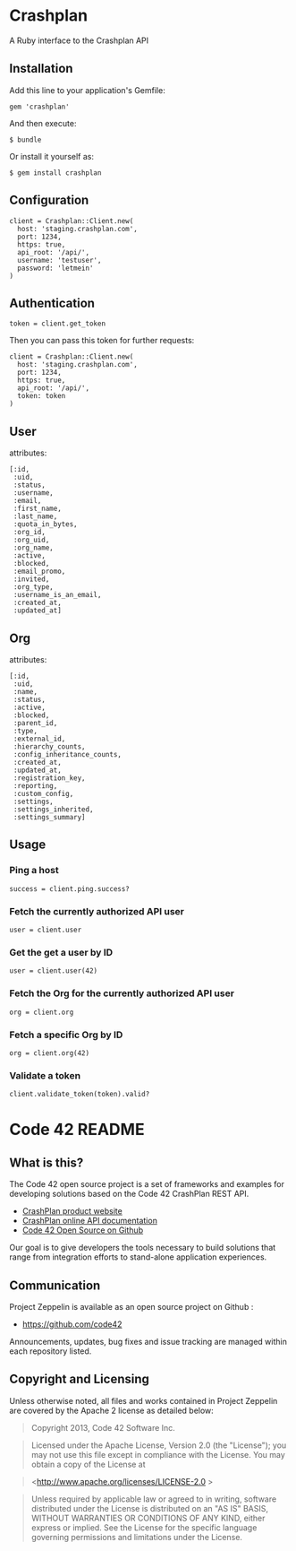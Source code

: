 # Crashplan

A Ruby interface to the Crashplan API

## Installation

Add this line to your application's Gemfile:

    gem 'crashplan'

And then execute:

    $ bundle

Or install it yourself as:

    $ gem install crashplan

## Configuration

    client = Crashplan::Client.new(
      host: 'staging.crashplan.com',
      port: 1234,
      https: true,
      api_root: '/api/',
      username: 'testuser',
      password: 'letmein'
    )

## Authentication

```
token = client.get_token
```

Then you can pass this token for further requests:

    client = Crashplan::Client.new(
      host: 'staging.crashplan.com',
      port: 1234,
      https: true,
      api_root: '/api/',
      token: token
    )

## User

attributes:

    [:id,
     :uid,
     :status,
     :username,
     :email,
     :first_name,
     :last_name,
     :quota_in_bytes,
     :org_id,
     :org_uid,
     :org_name,
     :active,
     :blocked,
     :email_promo,
     :invited,
     :org_type,
     :username_is_an_email,
     :created_at,
     :updated_at]

## Org

attributes:

    [:id,
     :uid,
     :name,
     :status,
     :active,
     :blocked,
     :parent_id,
     :type,
     :external_id,
     :hierarchy_counts,
     :config_inheritance_counts,
     :created_at,
     :updated_at,
     :registration_key,
     :reporting,
     :custom_config,
     :settings,
     :settings_inherited,
     :settings_summary]

## Usage

### Ping a host

```
success = client.ping.success?
```

### Fetch the currently authorized API user

```
user = client.user
```

### Get the get a user by ID

```
user = client.user(42)
```

### Fetch the Org for the currently authorized API user

```
org = client.org
```

### Fetch a specific Org by ID

```
org = client.org(42)
```

### Validate a token

```
client.validate_token(token).valid?
```
# Code 42 README

## What is this?

The Code 42 open source project is a set of frameworks and examples for developing solutions based on the Code 42 CrashPlan REST API.

* [CrashPlan product website](http://www.crashplan.com/enterprise)
* [CrashPlan online API documentation](http://www.crashplan.com/apidocviewer)
* [Code 42 Open Source on Github](https://github.com/code42)

Our goal is to give developers the tools necessary to build solutions that range from integration efforts to stand-alone application experiences.

## Communication

Project Zeppelin is available as an open source project on Github :
* <https://github.com/code42>
 
Announcements, updates, bug fixes and issue tracking are managed within each repository listed.

## Copyright and Licensing

Unless otherwise noted, all files and works contained in Project Zeppelin are covered by the Apache 2 license as detailed below:

>Copyright 2013, Code 42 Software Inc.  

>Licensed under the Apache License, Version 2.0 (the "License"); you may not use this file except in compliance with the License. You may obtain a copy of the License at  

> <http://www.apache.org/licenses/LICENSE-2.0 >

> Unless required by applicable law or agreed to in writing, software distributed under the License is distributed on an "AS IS" BASIS, WITHOUT WARRANTIES OR CONDITIONS OF ANY KIND, either express or implied. See the License for the specific language governing permissions and limitations under the License.
